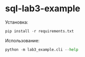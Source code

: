 # sql-lab3-example

Установка:
```python
pip install -r requirements.txt
```

Использование:
```python
python -m lab3_example.cli --help
```
